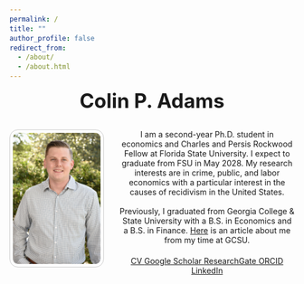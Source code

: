 ```yaml
---
permalink: /
title: ""
author_profile: false
redirect_from: 
  - /about/
  - /about.html
---
```


<style>
  .about-container {
    display: flex;
    flex-wrap: wrap;
    justify-content: center;
    align-items: flex-start;
    gap: 40px;
  }

  .about-image {
    flex: 1;
    max-width: 500px;
    text-align: center;
  }

  .about-text {
    flex: 2;
    min-width: 300px;
    text-align: center;
  }

  .about-text p {
    text-align: center;
    margin: 0 auto 1.2em auto;
    max-width: 700px;
  }

  /* Mobile */
  @media (max-width: 768px) {
    .about-container {
      flex-direction: column;
      align-items: center;
    }

    .about-image,
    .about-text {
      width: 90%;
      max-width: none;
    }
  }
</style>

<section id="about-home">

  <!-- Name -->
  <div style="text-align: center; margin-bottom: 30px;">
    <h1 style="font-size: 2.5em; margin: 0;">Colin P. Adams</h1>
  </div>

  <!-- Main Layout: Image + Text -->
  <div class="about-container">

  <!-- Profile Picture -->
  <div class="about-image">
      <img src="/images/Another Nice Picture.jpg" alt="Colin P. Adams" 
           style="width: 100%; height: auto; border-radius: 15px; 
                  padding: 5px; border: 1px solid #ccc;">
    </div>

  <!-- Bio + Buttons -->
  <div class="about-text" id="about-me">
      <p>
        I am a second-year Ph.D. student in economics and Charles and Persis Rockwood Fellow at Florida State University. I expect to graduate from FSU in May 2028.
        My research interests are in crime, public, and labor economics with a particular interest in the causes of recidivism in the United States.
      </p>
      <p>
        Previously, I graduated from Georgia College & State University with a B.S. in Economics and a B.S. in Finance.
        <a href="https://frontpage.gcsu.edu/node/14695" target="_blank">Here</a> is an article about me from my time at GCSU.
      </p>

  <!-- Buttons -->
  <div class="button-container" style="margin-top: 20px;">
        <a href="/CV.pdf" class="icon-button" target="_blank">
          <i class="fas fa-file-alt"></i> CV
        </a>
        <a href="https://scholar.google.com/citations?user=JVDSOfEAAAAJ" class="icon-button" target="_blank">
          <i class="ai ai-google-scholar"></i> Google Scholar
        </a>
        <a href="https://www.researchgate.net/profile/Colin-Adams-3" class="icon-button" target="_blank">
          <i class="fab fa-researchgate"></i> ResearchGate
        </a>
        <a href="https://orcid.org/0009-0002-3490-5927" class="icon-button" target="_blank">
          <i class="ai ai-orcid"></i> ORCID
        </a>
        <a href="https://www.linkedin.com/in/colin-p-adams/" class="icon-button" target="_blank">
          <i class="fab fa-linkedin"></i> LinkedIn
        </a>
      </div>
  </div>

  </div>

</section>
